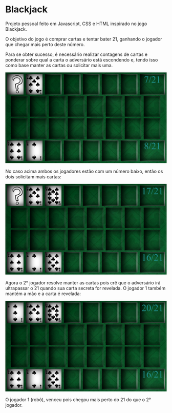# Blackjack

Projeto pessoal feito em Javascript, CSS e HTML inspirado no jogo Blackjack.

O objetivo do jogo é comprar cartas e tentar bater 21, ganhando o jogador que chegar mais perto deste número.

Para se obter sucesso, é necessário realizar contagens de cartas e ponderar sobre qual a carta o adversário está escondendo e, tendo isso como base manter as cartas ou solicitar mais uma.


![InterfaceHome2](imgs/Interface1.png)

No caso acima ambos os jogadores estão com um número baixo, então os dois solicitam mais cartas:

![InterfaceHome2](imgs/Interface2.png)

Agora o 2° jogador resolve manter as cartas pois crê que o adversário irá ultrapassar o 21 quando sua carta secreta for revelada. 
O jogador 1 também mantém a mão e a carta é revelada:


![InterfaceHome2](imgs/Interface3.png)

O jogador 1 (robô), venceu pois chegou mais perto do 21 do que o 2° jogador.
